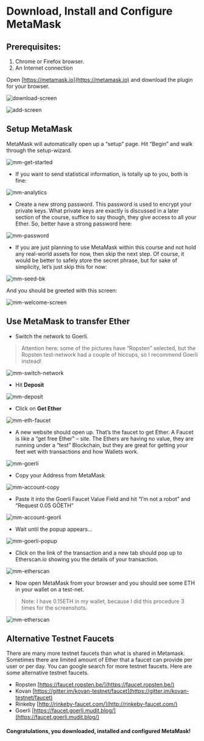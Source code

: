 # Download, Install and Configure MetaMask

## Prerequisites:
1. Chrome or Firefox browser.
2. An Internet connection

Open [https://metamask.io](https://metamask.io) and download the plugin for your browser.

![download-screen](./assets/images/image1.png)

![add-screen](./assets/images/image2.png)

## Setup MetaMask

MetaMask will automatically open up a “setup” page. Hit “Begin” and walk through the setup-wizard.

![mm-get-started](./assets/images/image3.png)

- If you want to send statistical information, is totally up to you, both is fine:

![mm-analytics](./assets/images/image4.png)

- Create a new strong password. This password is used to encrypt your private keys. What private keys are
exactly is discussed in a later section of the course, suffice to say though, they give access to all your
Ether. So, better have a strong password here:

![mm-password](./assets/images/image5.png)

- If you are just planning to use MetaMask within this course and not hold any real-world assets for now,
then skip the next step. Of course, it would be better to safely store the secret phrase, but for sake of
simplicity, let’s just skip this for now:

![mm-seed-bk](./assets/images/image6.png)

And you should be greeted with this screen:

![mm-welcome-screen](./assets/images/image7.png)

## Use MetaMask to transfer Ether
- Switch the network to Goerli. 
>Attention here: some of the pictures have “Ropsten” selected, but the Ropsten test-network had a couple of hiccups, so I recommend Goerli instead!

![mm-switch-network](./assets/images/image9.png)

- Hit **Deposit**

![mm-deposit](./assets/images/image10.png)

- Click on **Get Ether**

![mm-eth-faucet](./assets/images/image11.png)

- A new website should open up. That’s the faucet to get Ether. A Faucet is like a “get free Ether” – site.
The Ethers are having no value, they are running under a “test” Blockchain, but they are great for getting
 your feet wet with transactions and how Wallets work.

![mm-goerli](./assets/images/image8.png)

- Copy your Address from MetaMask

![mm-account-copy](./assets/images/image13.png)

- Paste it into the Goerli Faucet Value Field and hit “I’m not a robot” and “Request 0.05 GÖETH”

![mm-account-georli](./assets/images/image14.png)

- Wait until the popup appears...

![mm-goerli-popup](./assets/images/image15.png)

- Click on the link of the transaction and a new tab should pop up to Etherscan.io showing you the details of your transaction.

![mm-etherscan](./assets/images/image16.png)

- Now open MetaMask from your browser and you should see some ETH in your wallet on a test-net.
> Note: I have 0.15ETH in my wallet, because I did this procedure 3 times for the screenshots.

![mm-etherscan](./assets/images/image17.png)

## Alternative Testnet Faucets
There are many more testnet faucets than what is shared in Metamask. Sometimes there are limited
amount of Ether that a faucet can provide per user or per day. You can google search for more testnet
faucets. Here are some alternative testnet faucets.

- Ropsten [https://faucet.ropsten.be/](https://faucet.ropsten.be/)
- Kovan [https://gitter.im/kovan-testnet/faucet](https://gitter.im/kovan-testnet/faucet)
- Rinkeby [http://rinkeby-faucet.com/](http://rinkeby-faucet.com/)
- Goerli [https://faucet.goerli.mudit.blog/](https://faucet.goerli.mudit.blog/)

#### Congratulations, you downloaded, installed and configured MetaMask!
